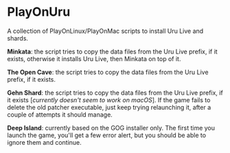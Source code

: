 # PlayOnUru
A collection of PlayOnLinux/PlayOnMac scripts to install Uru Live and shards.

<b>Minkata</b>: the script tries to copy the data files from the Uru Live prefix, if it exists, otherwise it installs Uru Live, then Minkata on top of it.

<b>The Open Cave</b>: the script tries to copy the data files from the Uru Live prefix, if it exists.

<b>Gehn Shard</b>: the script tries to copy the data files from the Uru Live prefix, if it exists [<i>currently doesn't seem to work on macOS</i>].
If the game fails to delete the old patcher executable, just keep trying relaunching it, after a couple of attempts it should manage.

<b>Deep Island</b>: currently based on the GOG installer only. The first time you launch the game, you'll get a few error alert, but you should be able to ignore them and continue.
